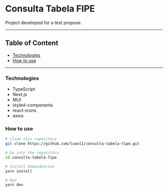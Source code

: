 # Consulta Tabela FIPE

Project developed for a test propose.

---

## Table of Content

- [Technologies](#technologies)
- [How to use](#how-to-use)

---

### Technologies

- TypeScript
- Next.js
- MUI
- styled-components
- react-icons
- axios

### How to use

```bash
# Clone this repository
git clone https://github.com/luan11/consulta-tabela-fipe.git

# Go into the repository
cd consulta-tabela-fipe

# Install dependencies
yarn install

# Run
yarn dev
```
